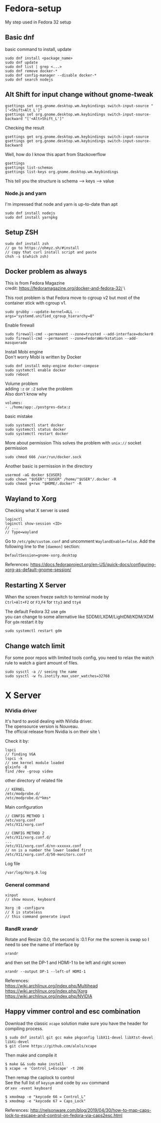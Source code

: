 # Fedora-setup
My step used in Fedora 32 setup

## Basic dnf
basic command to install, update
```
sudo dnf install <package_name>
sudo dnf update
sudo dnf list | grep <...>
sudo dnf remove docker-*
sudo dnf config-manager --disable docker-*
sudo dnf search nodejs
```


## Alt Shift for input change without gnome-tweak
```
gsettings set org.gnome.desktop.wm.keybindings switch-input-source "['<Shift>Alt_L']"
gsettings set org.gnome.desktop.wm.keybindings switch-input-source-backward "['<Alt>Shift_L']"
```
Checking the result
```
gsettings get org.gnome.desktop.wm.keybindings switch-input-source
gsettings get org.gnome.desktop.wm.keybindings switch-input-source-backward
```
Well, how do I know this apart from Stackoverflow
```
gsettings
gsettings list-schemas
gsettings list-keys org.gnome.desktop.wm.keybindings
```
This tell you the structure is schema --> keys --> value

### Node.js and yarn
I'm impressed that node and yarn is up-to-date than apt
```
sudo dnf install nodejs
sudo dnf install yarnpkg
```

## Setup ZSH
```
sudo dnf install zsh
// go to https://ohmyz.sh/#install
// copy that curl install script and paste
chsh -s $(which zsh)
```
## Docker problem as always
This is from Fedora Magazine \
credit: https://fedoramagazine.org/docker-and-fedora-32/ \

This root problem is that Fedora move to cgroup v2 but most of the container stick with cgroup v1.
```
sudo grubby --update-kernel=ALL --args="systemd.unified_cgroup_hierarchy=0"
```
Enable firewall
```
sudo firewall-cmd --permanent --zone=trusted --add-interface=docker0
sudo firewall-cmd --permanent --zone=FedoraWorkstation --add-masquerade
```
Install Mobi engine \
Don't worry Mobi is written by Docker
```
sudo dnf install moby-engine docker-compose
sudo systemctl enable docker
sudo reboot
```
Volume problem \
adding `:z` or `:Z` solve the problem \
Also don't know why
```
volumes:
- ./home/app:./postgres-data:z
```

basic mistake
```
sudo systemctl start docker
sudo systemctl status docker
sudo systemctl restart docker
```
More about permission
This solves the problem with `unix://` socket permission
```
sudo chmod 666 /var/run/docker.sock
```
Another basic is permission in the directory
```
usermod -aG docker ${USER}
sudo chown "$USER":"$USER" /home/"$USER"/.docker -R
sudo chmod g+rwx "$HOME/.docker" -R
```

## Wayland to Xorg
Checking what X server is used
```
loginctl
loginctl show-session <ID>
// ...
// Type=wayland
```
Go to `/etc/gdm/custom.conf` and uncomment `WaylandEnable=false`.
Add the following line to the `[daemon]` section:
```
DefaultSession=gnome-xorg.desktop
```
References:
https://docs.fedoraproject.org/en-US/quick-docs/configuring-xorg-as-default-gnome-session/

## Restarting X Server
When the screen freeze switch to terminal mode by \
`Ctrl+Alt+F2` or `F3`,`F4` for `tty3` and `tty4`

The default Fedora 32 use `gdm` \
you can change to some alternative like SDDM/LXDM/LightDM/KDM/XDM \
For `gdm` restart it by
```
sudo systemctl restart gdm
```

## Change watch limit
For some poor repos with limited tools config, you need to relax the watch rule to watch a giant amount of files.
```
sudo sysctl -a // seeing the name
sudo sysctl -w fs.inotify.max_user_watches=32768
```


# X Server
### NVidia driver
It's hard to avoid dealing with NVidia driver. \
The opensource version is Nouveau. \
The official release from Nvidia is on their site \

Check it by:
```
lspci
// finding VGA
lspci -k
// see kernel module loaded
glxinfo -B
find /dev -group video
```
other directory of related file
```
// KERNEL
/etc/modprobe.d/
/etc/modprobe.d/*kms*
```
Main configuration
```
// CONFIG METHOD 1
/etc/xorg.conf
/etc/X11/xorg.conf

// CONFIG METHOD 2
/etc/X11/xorg.conf.d/
...
/etc/X11/xorg.conf.d/nn-xxxxxx.conf
// nn is a number the lower loaded first
/etc/X11/xorg.conf.d/50-monitors.conf
```
Log file
```
/var/log/Xorg.0.log
```
### General command
```
xinput
// show mouse, keyboard

Xorg :0 -configure
// X is stateless
// this command generate input
```

### RandR xrandr
Rotate and Resize
:0.0, the second is :0.1 
For me the screen is swap so I need to see the name of interface by
```
xrandr
```
and then set the DP-1 and HDMI-1 to be left and right screen
```
xrandr --output DP-1 --left-of HDMI-1
```

References: \
https://wiki.archlinux.org/index.php/Multihead  \
https://wiki.archlinux.org/index.php/Xorg  \
https://wiki.archlinux.org/index.php/NVIDIA


## Happy vimmer control and esc combination
Download the classic `xcape` solution make sure you have the header for compiling process.
```
$ sudo dnf install git gcc make pkgconfig libX11-devel libXtst-devel libXi-devel
$ git clone https://github.com/alols/xcape
```
Then make and compile it
```
$ make && sudo make install
$ xcape -e 'Control_L=Escape' -t 200
```
Then remap the caplock to control \
See the full list of `keysym` and code by `xev` command \
or `xev -event keyboard`
```
$ xmodmap -e "keycode 66 = Control_L"
$ xmodmap -e "keycode 67 = Caps_Lock"
```

References:
http://nelsonware.com/blog/2019/04/30/how-to-map-caps-lock-to-escape-and-control-on-fedora-via-caps2esc.html
